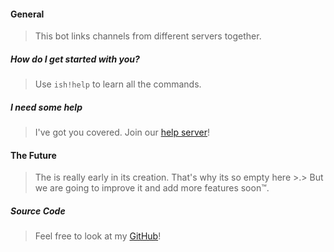 [comment]: <> (This bot links channels from different servers together.)

#### General

> This bot links channels from different servers together.

##### How do I get started with you?

> Use `ish!help` to learn all the commands.

##### I need some help

> I've got you covered. Join our [help server](https://discord.gg/BvSzxqH)!

#### The Future

> The is really early in its creation. That's why its so empty here >.> But we are going to improve it and add more features soon™.

##### Source Code

> Feel free to look at my [GitHub](https://github.com/FlipperLP/I-SH/)!
